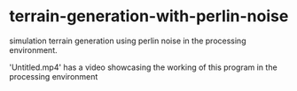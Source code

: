 # terrain-generation-with-perlin-noise
simulation terrain generation using perlin noise in the processing environment.

'Untitled.mp4' has a video showcasing the working of this program in the processing environment
